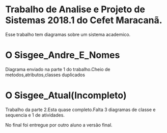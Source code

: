 # Trabalho de Analise e Projeto de Sistemas 2018.1 do Cefet Maracanã.

Esse trabalho tem diagramas sobre um sistema academico.

# O Sisgee_Andre_E_Nomes
Diagrama enviado na parte 1 do trabalho.Cheio de metodos,atributos,classes duplicados

# O Sisgee_Atual(Incompleto)
Trabalho da parte 2.Esta quase completo.Falta 3 diagramas de classe e sequencia e 1 de atividades.

No final foi entregue por outro aluno a versão final.
